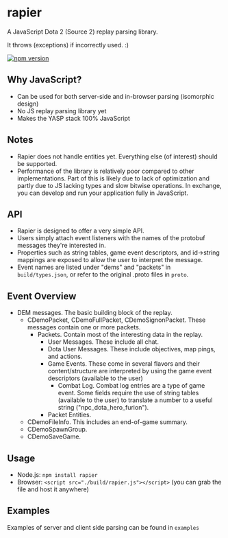 # rapier
A JavaScript Dota 2 (Source 2) replay parsing library.

It throws (exceptions) if incorrectly used. :)

[![npm version](https://badge.fury.io/js/rapier.svg)](http://badge.fury.io/js/rapier)

Why JavaScript?
----
* Can be used for both server-side and in-browser parsing (isomorphic design)
* No JS replay parsing library yet
* Makes the YASP stack 100% JavaScript

Notes
----
* Rapier does not handle entities yet.  Everything else (of interest) should be supported.
* Performance of the library is relatively poor compared to other implementations.  Part of this is likely due to lack of optimization and partly due to JS lacking types and slow bitwise operations.  In exchange, you can develop and run your application fully in JavaScript.

API
----
* Rapier is designed to offer a very simple API.
* Users simply attach event listeners with the names of the protobuf messages they're interested in.
* Properties such as string tables, game event descriptors, and id->string mappings are exposed to allow the user to interpret the message.
* Event names are listed under "dems" and "packets" in `build/types.json`, or refer to the original .proto files in `proto`.

Event Overview
----
* DEM messages.  The basic building block of the replay.
    * CDemoPacket, CDemoFullPacket, CDemoSignonPacket.  These messages contain one or more packets.
        * Packets.  Contain most of the interesting data in the replay.  
            * User Messages.  These include all chat.
            * Dota User Messages.  These include objectives, map pings, and actions.
            * Game Events.  These come in several flavors and their content/structure are interpreted by using the game event descriptors (available to the user)
                * Combat Log.  Combat log entries are a type of game event.  Some fields require the use of string tables (available to the user) to translate a number to a useful string ("npc_dota_hero_furion").
            * Packet Entities.
    * CDemoFileInfo.  This includes an end-of-game summary.
    * CDemoSpawnGroup.
    * CDemoSaveGame.

Usage
----
* Node.js: `npm install rapier`
* Browser: `<script src="./build/rapier.js"></script>` (you can grab the file and host it anywhere)

Examples
----
Examples of server and client side parsing can be found in `examples`
